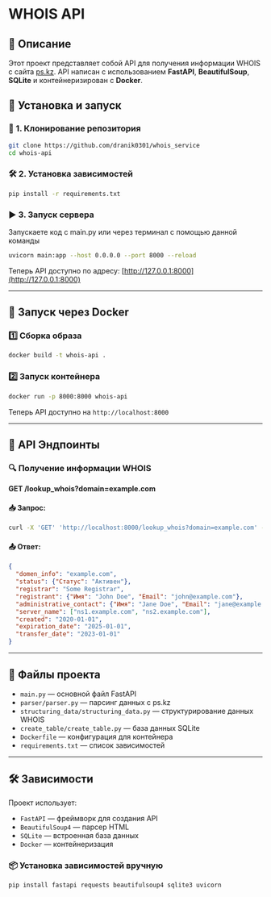 # WHOIS API

## 📌 Описание
Этот проект представляет собой API для получения информации WHOIS с сайта [ps.kz](https://www.ps.kz).
API написан с использованием **FastAPI**, **BeautifulSoup**, **SQLite** и контейнеризирован с **Docker**.

## 🚀 Установка и запуск

### 🔧 1. Клонирование репозитория
```sh
git clone https://github.com/dranik0301/whois_service
cd whois-api
```

### 🛠 2. Установка зависимостей
```sh
pip install -r requirements.txt
```

### ▶ 3. Запуск сервера
Запускаете код с main.py
или через терминал с помощью данной команды 
```sh
uvicorn main:app --host 0.0.0.0 --port 8000 --reload
```

Теперь API доступно по адресу: [http://127.0.0.1:8000](http://127.0.0.1:8000)

---

## 🐳 Запуск через Docker

### 1️⃣ Сборка образа
```sh
docker build -t whois-api .
```

### 2️⃣ Запуск контейнера
```sh
docker run -p 8000:8000 whois-api
```

Теперь API доступно на `http://localhost:8000`

---

## 📡 API Эндпоинты

### 🔍 Получение информации WHOIS
**GET /lookup_whois?domain=example.com**

#### 📥 Запрос:
```sh
curl -X 'GET' 'http://localhost:8000/lookup_whois?domain=example.com' -H 'accept: application/json'
```

#### 📤 Ответ:
```json
{
  "domen_info": "example.com",
  "status": {"Статус": "Активен"},
  "registrar": "Some Registrar",
  "registrant": {"Имя": "John Doe", "Email": "john@example.com"},
  "administrative_contact": {"Имя": "Jane Doe", "Email": "jane@example.com"},
  "server_name": ["ns1.example.com", "ns2.example.com"],
  "created": "2020-01-01",
  "expiration_date": "2025-01-01",
  "transfer_date": "2023-01-01"
}
```

---

## 📝 Файлы проекта
- `main.py` — основной файл FastAPI
- `parser/parser.py` — парсинг данных с ps.kz
- `structuring_data/structuring_data.py` — структурирование данных WHOIS
- `create_table/create_table.py` — база данных SQLite
- `Dockerfile` — конфигурация для контейнера
- `requirements.txt` — список зависимостей

---

## 🛠 Зависимости
Проект использует:
- `FastAPI` — фреймворк для создания API
- `BeautifulSoup4` — парсер HTML
- `SQLite` — встроенная база данных
- `Docker` — контейнеризация

### 📦 Установка зависимостей вручную
```sh
pip install fastapi requests beautifulsoup4 sqlite3 uvicorn
```


